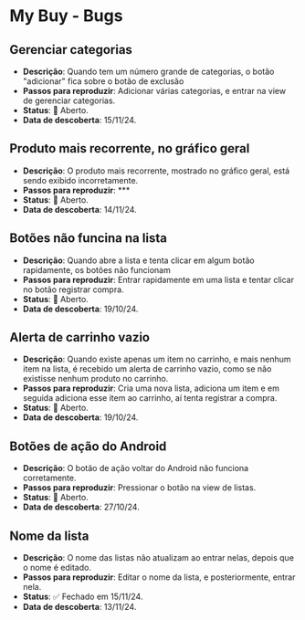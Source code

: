 # My Buy - Bugs

## Gerenciar categorias

- **Descrição**: Quando tem um número grande de categorias, o botão "adicionar" fica sobre o botão de exclusão
- **Passos para reproduzir**: Adicionar várias categorias, e entrar na view de gerenciar categorias.
- **Status**: 🔴 Aberto.
- **Data de descoberta**: 15/11/24.

## Produto mais recorrente, no gráfico geral

- **Descrição**: O produto mais recorrente, mostrado no gráfico geral, está sendo exibido incorretamente.
- **Passos para reproduzir**: ***
- **Status**: 🔴 Aberto.
- **Data de descoberta**: 14/11/24.

## Botões não funcina na lista

- **Descrição**: Quando abre a lista e tenta clicar em algum botão rapidamente, os botões não funcionam
- **Passos para reproduzir**: Entrar rapidamente em uma lista e tentar clicar no botão registrar compra.
- **Status**: 🔴 Aberto.
- **Data de descoberta**: 19/10/24.

## Alerta de carrinho vazio

- **Descrição**: Quando existe apenas um item no carrinho, e mais nenhum item na lista, é recebido um alerta de carrinho vazio, como se não existisse nenhum produto no carrinho.
- **Passos para reproduzir**: Cria uma nova lista, adiciona um item e em seguida adiciona esse item ao carrinho, aí tenta registrar a compra.
- **Status**: 🔴 Aberto.
- **Data de descoberta**: 19/10/24.

## Botões de ação do Android

- **Descrição**: O botão de ação voltar do Android não funciona corretamente.
- **Passos para reproduzir**: Pressionar o botão na view de listas.
- **Status**: 🔴 Aberto.
- **Data de descoberta**: 27/10/24.

## Nome da lista

- **Descrição**: O nome das listas não atualizam ao entrar nelas, depois que o nome é editado.
- **Passos para reproduzir**: Editar o nome da lista, e posteriormente, entrar nela.
- **Status**: ✅ Fechado em 15/11/24.
- **Data de descoberta**: 13/11/24.